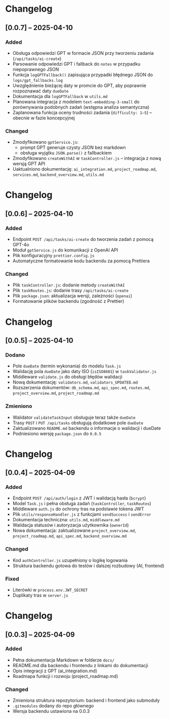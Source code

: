 # Changelog

## [0.0.7] – 2025-04-10

### Added

- Obsługa odpowiedzi GPT w formacie JSON przy tworzeniu zadania (`/api/tasks/ai-create`)
- Parsowanie odpowiedzi GPT i fallback do `notes` w przypadku niepoprawnego JSON
- Funkcja `logGPTFallback()` zapisująca przypadki błędnego JSON do `logs/gpt_fallbacks.log`
- Uwzględnienie bieżącej daty w promcie do GPT, aby poprawnie rozpoznawać daty `dueDate`
- Dokumentacja dla `logGPTFallback` w `utils.md`
- Planowana integracja z modelem `text-embedding-3-small` do porównywania podobnych zadań (wstępna analiza semantyczna)
- Zaplanowana funkcja oceny trudności zadania (`difficulty: 1–5`) – obecnie w fazie koncepcyjnej

### Changed

- Zmodyfikowano `gptService.js`:
  - prompt GPT generuje czysty JSON bez markdown
  - obsługa wyjątku `JSON.parse()` z fallbackiem
- Zmodyfikowano `createWithAI` w `taskController.js` – integracja z nową wersją GPT API
- Uaktualniono dokumentację: `ai_integration.md`, `project_roadmap.md`, `services.md`, `backend_overview.md`, `utils.md`

# Changelog

## [0.0.6] – 2025-04-10

### Added

- Endpoint `POST /api/tasks/ai-create` do tworzenia zadań z pomocą GPT-4o
- Moduł `gptService.js` do komunikacji z OpenAI API
- Plik konfiguracyjny `prettier.config.js`
- Automatyczne formatowanie kodu backendu za pomocą Prettiera

### Changed

- Plik `taskController.js`: dodanie metody `createWithAI`
- Plik `taskRoutes.js`: dodanie trasy `/api/tasks/ai-create`
- Plik `package.json`: aktualizacja wersji, zależności (`openai`)
- Formatowanie plików backendu (zgodność z Prettier)

# Changelog

## [0.0.5] – 2025-04-10

### Dodano

- Pole `dueDate` (termin wykonania) do modelu `Task.js`
- Walidację pola `dueDate` jako daty ISO (`isISO8601`) w `taskValidator.js`
- Middleware `validate.js` do obsługi błędów walidacji
- Nową dokumentację: `validators.md`, `validators_UPDATED.md`
- Rozszerzenia dokumentów: `db_schema.md`, `api_spec.md`, `routes.md`, `project_overview.md`, `project_roadmap.md`

### Zmieniono

- Walidator `validateTaskInput` obsługuje teraz także `dueDate`
- Trasy `POST` i `PUT /api/tasks` obsługują dodatkowe pole `dueDate`
- Zaktualizowano `README.md` backendu o informacje o walidacji i dueDate
- Podniesiono wersję `package.json` do `0.0.5`

# Changelog

## [0.0.4] – 2025-04-09

### Added

- Endpoint `POST /api/auth/login` z JWT i walidacją hasła (`bcrypt`)
- Model `Task.js` i pełna obsługa zadań (`taskController`, `taskRoutes`)
- Middleware `auth.js` do ochrony tras na podstawie tokena JWT
- Plik `utils/responseHandler.js` z funkcjami `sendSuccess` i `sendError`
- Dokumentacja techniczna: `utils.md`, `middleware.md`
- Walidacja statusów i autoryzacja użytkownika (`ownerId`)
- Nowa dokumentacja: zaktualizowane `project_overview.md`, `project_roadmap.md`, `api_spec.md`, `backend_overview.md`

### Changed

- Kod `authController.js` uzupełniony o logikę logowania
- Struktura backendu gotowa do testów i dalszej rozbudowy (AI, frontend)

### Fixed

- Literówki w `process.env.JWT_SECRET`
- Duplikaty tras w `server.js`

# Changelog

## [0.0.3] – 2025-04-09

### Added

- Pełna dokumentacja Markdown w folderze `docs/`
- README.md dla backendu i frontendu z linkami do dokumentacji
- Opis integracji z GPT (ai_integration.md)
- Roadmapa funkcji i rozwoju (project_roadmap.md)

### Changed

- Zmieniona struktura repozytorium: backend i frontend jako submoduły
- `.gitmodules` dodany do repo głównego
- Wersja backendu ustawiona na 0.0.3
